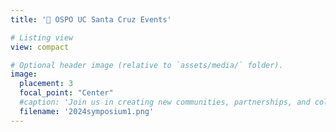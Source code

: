 ```yaml
---
title: '🎪 OSPO UC Santa Cruz Events'

# Listing view
view: compact

# Optional header image (relative to `assets/media/` folder).
image:
  placement: 3
  focal_point: "Center"
  #caption: 'Join us in creating new communities, partnerships, and collaborations in amplifying research impact with open source.'
  filename: '2024symposium1.png'
--- 
```

